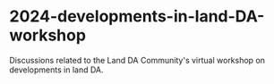 # 2024-developments-in-land-DA-workshop
Discussions related to the Land DA Community's virtual workshop on developments in land DA.
